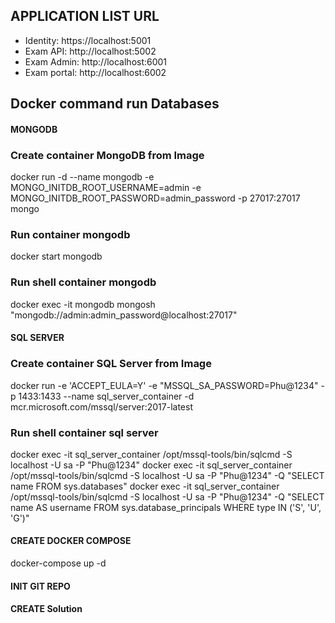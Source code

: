 ## APPLICATION LIST URL ##
- Identity: https://localhost:5001
- Exam API: http://localhost:5002
- Exam Admin: http://localhost:6001
- Exam portal: http://localhost:6002

## Docker command run Databases

####            MONGODB         ######
### Create container MongoDB from Image
docker run -d  --name mongodb -e MONGO_INITDB_ROOT_USERNAME=admin -e MONGO_INITDB_ROOT_PASSWORD=admin_password  -p 27017:27017  mongo
### Run container mongodb
docker start mongodb
### Run shell container mongodb
docker exec -it mongodb mongosh "mongodb://admin:admin_password@localhost:27017"


####            SQL SERVER      ####
### Create container SQL Server from Image
 docker run -e 'ACCEPT_EULA=Y' -e "MSSQL_SA_PASSWORD=Phu@1234" -p 1433:1433 --name sql_server_container -d mcr.microsoft.com/mssql/server:2017-latest

### Run shell container sql server
docker exec -it sql_server_container /opt/mssql-tools/bin/sqlcmd -S localhost -U sa -P "Phu@1234"
docker exec -it sql_server_container /opt/mssql-tools/bin/sqlcmd -S localhost -U sa -P "Phu@1234" -Q "SELECT name FROM sys.databases"
docker exec -it sql_server_container /opt/mssql-tools/bin/sqlcmd -S localhost -U sa -P "Phu@1234" -Q "SELECT name AS username FROM sys.database_principals WHERE type IN ('S', 'U', 'G')"


####            CREATE DOCKER COMPOSE           ####
docker-compose up -d


#### INIT GIT REPO ####

#### CREATE Solution ####
